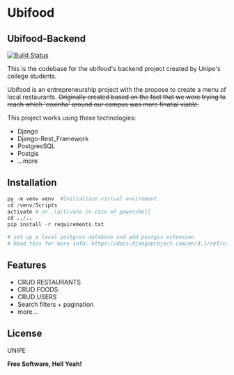 # Ubifood
## Ubifood-Backend
[![Build Status](https://travis-ci.org/joemccann/dillinger.svg?branch=master)](https://travis-ci.org/joemccann/dillinger)

This is the codebase for the ubifood's backend project created by Unipe's college students.

Ubifood is an entrepreneurship project with the propose to create a menu of local restaurants. ~~Originally created based on the fact that we were trying to reach which 'coxinha' around our campus was more finatial viable.~~


This project works using these technologies:
- Django
- Django-Rest_Framework
- PostgresSQL
- Postgis
- ...more

## Installation
``` python
py -m venv venv  #Initialiaze virtual enviroment
cd /venv/Scripts
activate # or .\activate in case of powershell
cd ../..
pip install -r requirements.txt

# set up a local postgres database and add postgis extension
# Read this for more info: https://docs.djangoproject.com/en/4.1/ref/contrib/gis/install/postgis/
```
## Features

- CRUD RESTAURANTS
- CRUD FOODS
- CRUD USERS
- Search filters + pagination
- more...

## License

UNIPE

**Free Software, Hell Yeah!**
